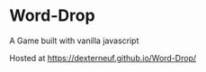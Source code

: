 # Word-Drop
A Game built with vanilla javascript

Hosted at https://dexterneuf.github.io/Word-Drop/

